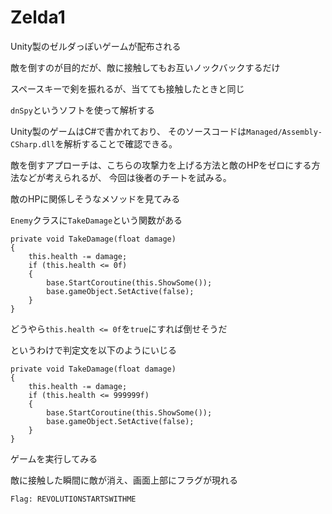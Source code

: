 # Zelda1

Unity製のゼルダっぽいゲームが配布される

敵を倒すのが目的だが、敵に接触してもお互いノックバックするだけ

スペースキーで剣を振れるが、当てても接触したときと同じ

`dnSpy`というソフトを使って解析する

Unity製のゲームはC#で書かれており、
そのソースコードは`Managed/Assembly-CSharp.dll`を解析することで確認できる。

敵を倒すアプローチは、こちらの攻撃力を上げる方法と敵のHPをゼロにする方法などが考えられるが、
今回は後者のチートを試みる。

敵のHPに関係しそうなメソッドを見てみる

`Enemy`クラスに`TakeDamage`という関数がある
```
private void TakeDamage(float damage)
{
	this.health -= damage;
	if (this.health <= 0f)
	{
		base.StartCoroutine(this.ShowSome());
		base.gameObject.SetActive(false);
	}
}
```

どうやら`this.health <= 0f`を`true`にすれば倒せそうだ

というわけで判定文を以下のようにいじる

```
private void TakeDamage(float damage)
{
	this.health -= damage;
	if (this.health <= 999999f)
	{
		base.StartCoroutine(this.ShowSome());
		base.gameObject.SetActive(false);
	}
}
```

ゲームを実行してみる

敵に接触した瞬間に敵が消え、画面上部にフラグが現れる

`Flag: REVOLUTIONSTARTSWITHME`